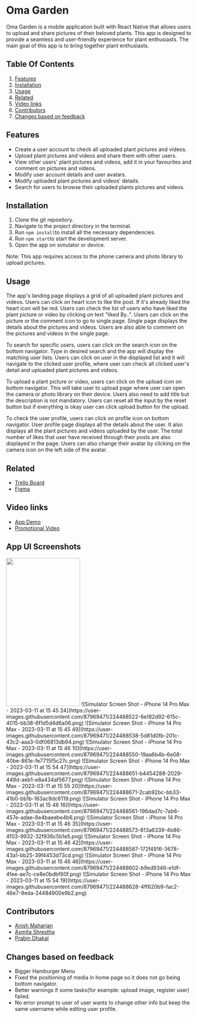 # Oma Garden

Oma Garden is a mobile application built with React Native that allows users to upload and share pictures of their beloved plants. This app is designed to provide a seamless and user-friendly experience for plant enthusiasts. The main goal of this app is to bring together plant enthusiasts.

## Table Of Contents

1. [Features](#Features)
2. [Installation](#Installation)
3. [Usage](#Usage)
4. [Related](#Related)
5. [Video links](#video-links)
6. [Contributors](#Contributors)
7. [Changes based on feedback](#Changes-based-on-feedback)

## Features

- Create a user account to check all uploaded plant pictures and videos.
- Upload plant pictures and videos and share them with other users.
- View other users' plant pictures and videos, add it in your favourites and comment on pictures and videos.
- Modify user account details and user avatars.
- Modify uploaded plant pictures and videos' details.
- Search for users to browse their uploaded plants pictures and videos.

## Installation

1. Clone the git repository.
2. Navigate to the project directory in the terminal.
3. Run `npm install`to install all the necessary dependencies.
4. Run `npm start`to start the development server.
5. Open the app on simulator or device.

Note: This app requires access to the phone camera and photo library to upload pictures.

## Usage

The app's landing page displays a grid of all uploaded plant pictures and videos. Users can click on heart icon to like the post. If it's already liked the heart icon will be red. Users can check the list of users who have liked the plant picture or video by clicking on text "liked By..". Users can click on the picture or the comment icon to go to single page. Single page displays the details about the pictures and videos. Users are also able to comment on the pictures and videos in the single page.

To search for specific users, users can click on the search icon on the bottom navigator. Type in desired search and the app will display the matching user lists. Users can click on user in the displayed list and it will navigate to the clicked user profile, where user can check all clicked user's detail and uploaded plant pictures and videos.

To upload a plant picture or video, users can click on the upload icon on bottom navigator. This will take user to upload page where user can open the camera or photo library on their device. Users also need to add title but the description is not mandatory. Users can reset all the input by the reset button but if everything is okay user can click upload button for the upload.

To check the user profile, users can click on profile icon on bottom navigator. User profile page displays all the details about the user. It also displays all the plant pictures and videos uploaded by the user. The total number of likes that user have received through their posts are also displayed in the page. Users can also change their avatar by clicking on the camera icon on the left side of the avatar.

## Related

- [Trello Board](https://trello.com/b/WTILLlHy/oma-garden)
- [Figma](https://www.figma.com/file/QtuGVpHjtlDHnEMJqyBnyh/Oma-Garden-Group-Project?node-id=7%3A356&t=srHAycuxs5o17iI2-0)


## Video links

- [App Demo](https://youtu.be/vYvVIv3UzAw)
- [Promotional Video](https://youtube.com/shorts/jl9GDpnDF6A)

## App UI Screenshots
<img src= "https://user-images.githubusercontent.com/87969471/224488330-0412d2fb-d092-4de2-a1a0-4d7800567a8b.png" width="200" height="400" />
![Simulator Screen Shot - iPhone 14 Pro Max - 2023-03-11 at 15 45 24](https://user-images.githubusercontent.com/87969471/224488522-6e182d92-615c-4015-bb38-6f1d5d4d6a06.png)
![Simulator Screen Shot - iPhone 14 Pro Max - 2023-03-11 at 15 45 49](https://user-images.githubusercontent.com/87969471/224488538-5d81d0fb-201c-43c2-aaa3-0df06813db94.png)
![Simulator Screen Shot - iPhone 14 Pro Max - 2023-03-11 at 15 46 10](https://user-images.githubusercontent.com/87969471/224488550-19aa6b4b-6e08-40be-861e-fe7715f5c27c.png)
![Simulator Screen Shot - iPhone 14 Pro Max - 2023-03-11 at 15 54 47](https://user-images.githubusercontent.com/87969471/224488651-b4454288-2029-449d-aeb1-e8a434af5677.png)
![Simulator Screen Shot - iPhone 14 Pro Max - 2023-03-11 at 15 55 20](https://user-images.githubusercontent.com/87969471/224488671-2cab92bc-bb33-41b0-bb1b-163ac9dc6119.png)
![Simulator Screen Shot - iPhone 14 Pro Max - 2023-03-11 at 15 46 16](https://user-images.githubusercontent.com/87969471/224488561-196dad7c-7ab6-457e-adae-8e4baeebe4b6.png)
![Simulator Screen Shot - iPhone 14 Pro Max - 2023-03-11 at 15 46 35](https://user-images.githubusercontent.com/87969471/224488573-813a6339-4b86-4f03-9932-32f936c5b1e5.png)
![Simulator Screen Shot - iPhone 14 Pro Max - 2023-03-11 at 15 46 42](https://user-images.githubusercontent.com/87969471/224488587-172f4916-3678-43a1-bb25-39f4453d73cd.png)
![Simulator Screen Shot - iPhone 14 Pro Max - 2023-03-11 at 15 46 46](https://user-images.githubusercontent.com/87969471/224488602-b9ed9346-e1df-4fee-ae7c-ce8e0bdbf60f.png)
![Simulator Screen Shot - iPhone 14 Pro Max - 2023-03-11 at 15 54 19](https://user-images.githubusercontent.com/87969471/224488628-4ff620b9-fac2-46e7-9eda-24484900e9b2.png)


## Contributors

- [Anish Maharjan](https://github.com/anish0123)
- [Asmita Shrestha](https://github.com/asmita143)
- [Prabin Dhakal](https://github.com/Prabin1500)


## Changes based on feedback
- Bigger Hamburger Menu
- Fixed the positioning of media in home page so it does not go being bottom navigator.
- Better warnings if some tasks(for example: upload image, register user) failed.
- No error prompt to user of user wants to change other info but keep the same username while editing user profile.
